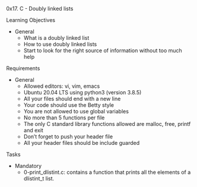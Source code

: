 0x17. C - Doubly linked lists

Learning Objectives
- General
	- What is a doubly linked list
	- How to use doubly linked lists
	- Start to look for the right source of information without too much help

Requirements
- General
	- Allowed editors: vi, vim, emacs
	- Ubuntu 20.04 LTS using python3 (version 3.8.5)
	- All your files should end with a new line
	- Your code should use the Betty style
	- You are not allowed to use global variables
	- No more than 5 functions per file
	- The only C standard library functions allowed are malloc, free, printf and exit
	- Don’t forget to push your header file
	- All your header files should be include guarded

Tasks
- Mandatory
	- 0-print_dlistint.c: contains a function that prints all the elements of a dlistint_t list.
